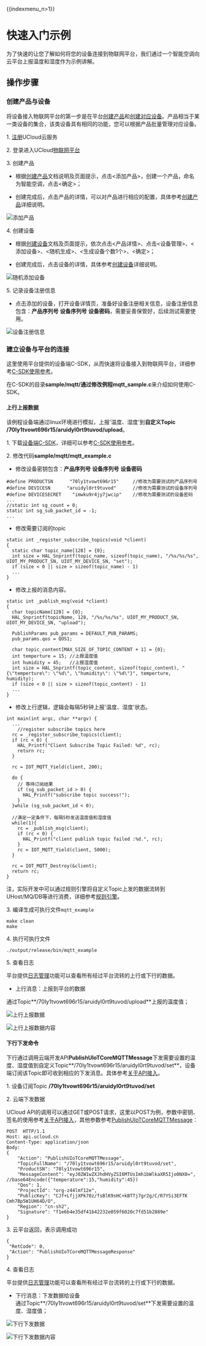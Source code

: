 {{indexmenu_n>1}}

# 快速入门示例

为了快速的让您了解如何将您的设备连接到物联网平台，我们通过一个智能空调向云平台上报温度和湿度作为示例讲解。

## 操作步骤

### 创建产品与设备

将设备接入物联网平台的第一步是在平台[创建产品](../console_guide/product_device/create_products)和[创建对应设备](../console_guide/product_device/create_devcies)。产品相当于某一类设备的集合，该类设备具有相同的功能，您可以根据产品批量管理对应设备。

1\. [注册](https://passport.ucloud.cn/#register)UCloud云服务

2\. 登录进入UCloud[物联网平台](https://console.ucloud.cn/uiot)

3\. 创建产品

- 根据[创建产品](../console_guide/product_device/create_products)文档说明及页面提示，点击<添加产品>，创建一个产品，命名为智能空调，点击<确定>；

- 创建完成后，点击产品的详情，可以对产品进行相应的配置，具体参考[创建产品](../console_guide/product_device/create_products)详细说明。

![添加产品](../images/添加产品.png)

4\. 创建设备

- 根据[创建设备](../console_guide/product_device/create_devcies)文档及页面提示，依次点击<产品详情>、点击<设备管理>、<添加设备>、<随机生成>、<生成设备个数1个>、<确定>；

- 创建完成后，点击设备的详情，具体参考[创建设备](../console_guide/product_device/create_devcies)详细说明。  

![随机添加设备](../images/随机添加设备.png)

5\. 记录设备注册信息  

- 点击添加的设备，打开设备详情页，准备好设备注册相关信息，设备注册信息包含：**产品序列号** **设备序列号** **设备密码**，需要妥善保管好，后续测试需要使用。  

![设备注册信息](../images/设备注册信息.png)

### 建立设备与平台的连接

这里使用平台提供的设备端C-SDK，从而快速将设备接入到物联网平台，详细参考[C-SDK使用参考](../device_develop_guide/c_sdk_example/csdkquickstart)。

在C-SDK的目录**sample/mqtt/**通过修改例程**mqtt_sample.c**来介绍如何使用C-SDK。

#### 上行上报数据
该例程设备端通过linux环境进行模拟，上报'温度、湿度'到**自定义Topic /70ly1tvowt696r15/aruidyl0rt9tuvod/upload**。

1\. 下载[设备端C-SDK](https://github.com/ucloud/ucloud-iot-device-sdk-c)，详细可以参考[C-SDK使用参考](../device_develop_guide/c_sdk_example/csdkquickstart)。

2\. 修改代码**sample/mqtt/mqtt_example.c**

- 修改设备密钥包含：**产品序列号** **设备序列号** **设备密码**

```
#define PRODUCTSN      "70ly1tvowt696r15"     //修改为需要测试的产品序列号
#define DEVICESN      "aruidyl0rt9tuvod"      //修改为需要测试的设备序列号
#define DEVICESECRET    "imwku9r4jy7jwcip"    //修改为需要测试的设备密码
...
//static int sg_count = 0; 
static int sg_sub_packet_id = -1;
...
```

- 修改需要订阅的topic

```
static int _register_subscribe_topics(void *client)
{
  static char topic_name[128] = {0};
  int size = HAL_Snprintf(topic_name, sizeof(topic_name), "/%s/%s/%s", UIOT_MY_PRODUCT_SN, UIOT_MY_DEVICE_SN, "set");
  if (size < 0 || size > sizeof(topic_name) - 1)
  ...
}
```

- 修改上报的消息内容。

```
static int _publish_msg(void *client)
{
  char topicName[128] = {0};
  HAL_Snprintf(topicName, 128, "/%s/%s/%s", UIOT_MY_PRODUCT_SN, UIOT_MY_DEVICE_SN, "upload");

  PublishParams pub_params = DEFAULT_PUB_PARAMS;
  pub_params.qos = QOS1;

  char topic_content[MAX_SIZE_OF_TOPIC_CONTENT + 1] = {0};
  int temperture = 15; //上报温度值
  int humidity = 45;   //上报湿度值
  int size = HAL_Snprintf(topic_content, sizeof(topic_content), "{\"temperture\": \"%d\", \"humidity\": \"%d\"}", temperture, humidity);
  if (size < 0 || size > sizeof(topic_content) - 1)
  ...
}
```

- 修改上行逻辑，逻辑会每隔5秒钟上报'温度、湿度'状态。

```
int main(int argc, char **argv) {
  ...
	//register subscribe topics here
  rc = _register_subscribe_topics(client);
  if (rc < 0) {
    HAL_Printf("Client Subscribe Topic Failed: %d", rc);
    return rc;
  }

  rc = IOT_MQTT_Yield(client, 200);

  do {
    // 等待订阅结果
    if (sg_sub_packet_id > 0) {
      HAL_Printf("subscribe topic success!");
    }
  }while (sg_sub_packet_id < 0);

  //满足一定条件下，每隔5秒发送温度值和湿度值
  while(1){
    rc = _publish_msg(client);
    if (rc < 0) {
      HAL_Printf("client publish topic failed :%d.", rc);
    }
    rc = IOT_MQTT_Yield(client, 5000);
  }

  rc = IOT_MQTT_Destroy(&client);    
  return rc;
}
```

注，实际开发中可以通过规则引擎将自定义Topic上发的数据流转到UHost/MQ/DB等进行消费，详细参考[规则引擎](../console_guide/ruleengine/data_forwarding)。

3\. 编译生成可执行文件`mqtt_example`

```
make clean
make
```

4\. 执行可执行文件

```
./output/release/bin/mqtt_example
```

5\. 查看日志

平台提供[日志管理](../console_guide/monitoring_maintenance/log)功能可以查看所有经过平台流转的上行或下行的数据。

- 上行消息：上报到平台的数据

通过Topic**/70ly1tvowt696r15/aruidyl0rt9tuvod/upload**上报的温度值；

![上行上报数据](../images/上行上报数据.png)

![上行上报数据内容](../images/上行上报数据内容.png)

#### 下行下发命令

下行通过调用云端开发API**PublishUIoTCoreMQTTMessage**下发需要设置的温度、湿度值到自定义Topic**/70ly1tvowt696r15/aruidyl0rt9tuvod/set**，设备端订阅该Topic即可收到相应的下发消息。具体参考[关于API接入](../api_guide/api_guidehelp)。

1\. 设备订阅Topic **/70ly1tvowt696r15/aruidyl0rt9tuvod/set**

2\. 云端下发数据   

UCloud API的调用可以通过GET或POST请求，这里以POST为例，参数中密钥、签名的使用参考[关于API接入](../api_guide/api_guidehelp)，其他参数参考[PublishUIoTCoreMQTTMessage](../api_guide/messagemgmtapi)：

```
POST  HTTP/1.1
Host: api.ucloud.cn
Content-Type: application/json
Body:
{
	"Action": "PublishUIoTCoreMQTTMessage",
	"TopicFullName": "/70ly1tvowt696r15/aruidyl0rt9tuvod/set",
	"ProductSN": "70ly1tvowt696r15",
	"MessageContent": "eyJ0ZW1wZXJhdHVyZSI6MTUsImh1bWlkaXR5Ijo0NX0=", //base64Encode({"temperature":15,"humidity":45})
	"Qos": 1,
	"ProjectId": "org-z44lmf12e",
	"PublicKey": "CJf+LfjjXPk70z/fsBlK9sHC+kBTTj7gr2g/C/R7YSi3EFTK   Cmh7Bp5W1UH64D/O",
	"Region": "cn-sh2",
	"Signature": "f1e6b4e35df41b42232e059f6020c7fd51b2889e"
}
```

3\. 云平台返回，表示调用成功

```
{
 "RetCode": 0,
 "Action": "PublishUIoTCoreMQTTMessageResponse"
}
```

4\. 查看日志  

平台提供[日志管理](../console_guide/monitoring_maintenance/log)功能可以查看所有经过平台流转的上行或下行的数据。

- 下行消息：下发数据给设备  
   通过Topic**/70ly1tvowt696r15/aruidyl0rt9tuvod/set**下发需要设置的温度、湿度值；  


![下行下发数据](../images/下行下发数据.png)

![下行下发数据内容](../images/下行下发数据内容.png)
